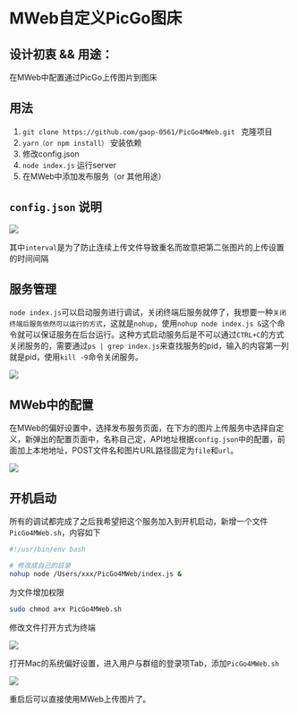 # MWeb自定义PicGo图床

## 设计初衷 && 用途：

在MWeb中配置通过PicGo上传图片到图床

## 用法

1. `git clone https://github.com/gaop-0561/PicGo4MWeb.git ` 克隆项目
2. `yarn（or npm install）` 安装依赖
3. 修改config.json
4. `node index.js` 运行server
5. 在MWeb中添加发布服务（or 其他用途）

## `config.json` 说明

![](https://gitee.com/gaop_0561/images/raw/master/pics/20210414101510.png)

其中`interval`是为了防止连续上传文件导致重名而故意把第二张图片的上传设置的时间间隔

## 服务管理

`node index.js`可以启动服务进行调试，关闭终端后服务就停了，我想要一种`关闭终端后服务依然可以运行的方式`，这就是`nohup`，使用`nohup node index.js &`这个命令就可以保证服务在后台运行。这种方式启动服务后是不可以通过`CTRL+C`的方式关闭服务的，需要通过`ps | grep index.js`来查找服务的pid，输入的内容第一列就是pid，使用`kill -9`命令关闭服务。

![](https://gitee.com/gaop_0561/images/raw/master/pics/20210414101731.png)

## MWeb中的配置

在MWeb的偏好设置中，选择发布服务页面，在下方的图片上传服务中选择自定义，新弹出的配置页面中，名称自己定，API地址根据`config.json`中的配置，前面加上本地地址，POST文件名和图片URL路径固定为`file`和`url`。

![](https://gitee.com/gaop_0561/images/raw/master/pics/20210414102618.png)

## 开机启动

所有的调试都完成了之后我希望把这个服务加入到开机启动，新增一个文件`PicGo4MWeb.sh`，内容如下

```bash
#!/usr/bin/env bash

# 修改成自己的目录
nohup node /Users/xxx/PicGo4MWeb/index.js &
```

为文件增加权限

```bash
sudo chmod a+x PicGo4MWeb.sh
```

修改文件打开方式为终端

![](https://gitee.com/gaop_0561/images/raw/master/pics/20210414102723.png)

打开Mac的系统偏好设置，进入用户与群组的登录项Tab，添加`PicGo4MWeb.sh`

![](https://gitee.com/gaop_0561/images/raw/master/pics/20210414102852.png)

重启后可以直接使用MWeb上传图片了。
